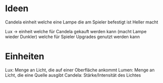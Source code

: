# Ideen

Candela einheit welche eine Lampe die am Spieler befestigt ist Heller macht

Lux -> einheit welche für Candela gekauft werden kann (macht Lampe wieder Dunkler) welche für
	   Spieler Upgrades genutzt werden kann

# Einheiten

Lux: Menge an Licht, die auf einer Oberfläche ankommt
Lumen: Menge an Licht, die eine Quelle ausgibt
Candela: Stärke/Intensität des Lichtes
